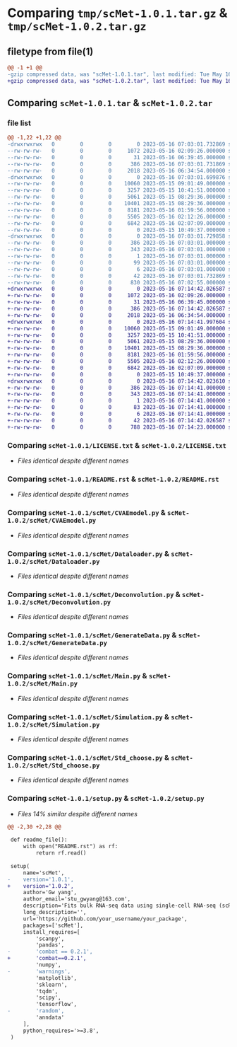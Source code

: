 # Comparing `tmp/scMet-1.0.1.tar.gz` & `tmp/scMet-1.0.2.tar.gz`

## filetype from file(1)

```diff
@@ -1 +1 @@
-gzip compressed data, was "scMet-1.0.1.tar", last modified: Tue May 16 07:03:01 2023, max compression
+gzip compressed data, was "scMet-1.0.2.tar", last modified: Tue May 16 07:14:42 2023, max compression
```

## Comparing `scMet-1.0.1.tar` & `scMet-1.0.2.tar`

### file list

```diff
@@ -1,22 +1,22 @@
-drwxrwxrwx   0        0        0        0 2023-05-16 07:03:01.732869 scMet-1.0.1/
--rw-rw-rw-   0        0        0     1072 2023-05-16 02:09:26.000000 scMet-1.0.1/LICENSE.txt
--rw-rw-rw-   0        0        0       31 2023-05-16 06:39:45.000000 scMet-1.0.1/MANIFEST.in
--rw-rw-rw-   0        0        0      386 2023-05-16 07:03:01.731869 scMet-1.0.1/PKG-INFO
--rw-rw-rw-   0        0        0     2018 2023-05-16 06:34:54.000000 scMet-1.0.1/README.rst
-drwxrwxrwx   0        0        0        0 2023-05-16 07:03:01.699876 scMet-1.0.1/scMet/
--rw-rw-rw-   0        0        0    10060 2023-05-15 09:01:49.000000 scMet-1.0.1/scMet/CVAEmodel.py
--rw-rw-rw-   0        0        0     3257 2023-05-15 10:41:51.000000 scMet-1.0.1/scMet/Dataloader.py
--rw-rw-rw-   0        0        0     5061 2023-05-15 08:29:36.000000 scMet-1.0.1/scMet/Deconvolution.py
--rw-rw-rw-   0        0        0    10401 2023-05-15 08:29:36.000000 scMet-1.0.1/scMet/GenerateData.py
--rw-rw-rw-   0        0        0     8181 2023-05-16 01:59:56.000000 scMet-1.0.1/scMet/Main.py
--rw-rw-rw-   0        0        0     5505 2023-05-16 02:12:26.000000 scMet-1.0.1/scMet/Simulation.py
--rw-rw-rw-   0        0        0     6842 2023-05-16 02:07:09.000000 scMet-1.0.1/scMet/Std_choose.py
--rw-rw-rw-   0        0        0        0 2023-05-15 10:49:37.000000 scMet-1.0.1/scMet/__init__.py
-drwxrwxrwx   0        0        0        0 2023-05-16 07:03:01.729858 scMet-1.0.1/scMet.egg-info/
--rw-rw-rw-   0        0        0      386 2023-05-16 07:03:01.000000 scMet-1.0.1/scMet.egg-info/PKG-INFO
--rw-rw-rw-   0        0        0      343 2023-05-16 07:03:01.000000 scMet-1.0.1/scMet.egg-info/SOURCES.txt
--rw-rw-rw-   0        0        0        1 2023-05-16 07:03:01.000000 scMet-1.0.1/scMet.egg-info/dependency_links.txt
--rw-rw-rw-   0        0        0       99 2023-05-16 07:03:01.000000 scMet-1.0.1/scMet.egg-info/requires.txt
--rw-rw-rw-   0        0        0        6 2023-05-16 07:03:01.000000 scMet-1.0.1/scMet.egg-info/top_level.txt
--rw-rw-rw-   0        0        0       42 2023-05-16 07:03:01.732869 scMet-1.0.1/setup.cfg
--rw-rw-rw-   0        0        0      830 2023-05-16 07:02:55.000000 scMet-1.0.1/setup.py
+drwxrwxrwx   0        0        0        0 2023-05-16 07:14:42.026587 scMet-1.0.2/
+-rw-rw-rw-   0        0        0     1072 2023-05-16 02:09:26.000000 scMet-1.0.2/LICENSE.txt
+-rw-rw-rw-   0        0        0       31 2023-05-16 06:39:45.000000 scMet-1.0.2/MANIFEST.in
+-rw-rw-rw-   0        0        0      386 2023-05-16 07:14:42.026587 scMet-1.0.2/PKG-INFO
+-rw-rw-rw-   0        0        0     2018 2023-05-16 06:34:54.000000 scMet-1.0.2/README.rst
+drwxrwxrwx   0        0        0        0 2023-05-16 07:14:41.997604 scMet-1.0.2/scMet/
+-rw-rw-rw-   0        0        0    10060 2023-05-15 09:01:49.000000 scMet-1.0.2/scMet/CVAEmodel.py
+-rw-rw-rw-   0        0        0     3257 2023-05-15 10:41:51.000000 scMet-1.0.2/scMet/Dataloader.py
+-rw-rw-rw-   0        0        0     5061 2023-05-15 08:29:36.000000 scMet-1.0.2/scMet/Deconvolution.py
+-rw-rw-rw-   0        0        0    10401 2023-05-15 08:29:36.000000 scMet-1.0.2/scMet/GenerateData.py
+-rw-rw-rw-   0        0        0     8181 2023-05-16 01:59:56.000000 scMet-1.0.2/scMet/Main.py
+-rw-rw-rw-   0        0        0     5505 2023-05-16 02:12:26.000000 scMet-1.0.2/scMet/Simulation.py
+-rw-rw-rw-   0        0        0     6842 2023-05-16 02:07:09.000000 scMet-1.0.2/scMet/Std_choose.py
+-rw-rw-rw-   0        0        0        0 2023-05-15 10:49:37.000000 scMet-1.0.2/scMet/__init__.py
+drwxrwxrwx   0        0        0        0 2023-05-16 07:14:42.023610 scMet-1.0.2/scMet.egg-info/
+-rw-rw-rw-   0        0        0      386 2023-05-16 07:14:41.000000 scMet-1.0.2/scMet.egg-info/PKG-INFO
+-rw-rw-rw-   0        0        0      343 2023-05-16 07:14:41.000000 scMet-1.0.2/scMet.egg-info/SOURCES.txt
+-rw-rw-rw-   0        0        0        1 2023-05-16 07:14:41.000000 scMet-1.0.2/scMet.egg-info/dependency_links.txt
+-rw-rw-rw-   0        0        0       83 2023-05-16 07:14:41.000000 scMet-1.0.2/scMet.egg-info/requires.txt
+-rw-rw-rw-   0        0        0        6 2023-05-16 07:14:41.000000 scMet-1.0.2/scMet.egg-info/top_level.txt
+-rw-rw-rw-   0        0        0       42 2023-05-16 07:14:42.026587 scMet-1.0.2/setup.cfg
+-rw-rw-rw-   0        0        0      788 2023-05-16 07:14:23.000000 scMet-1.0.2/setup.py
```

### Comparing `scMet-1.0.1/LICENSE.txt` & `scMet-1.0.2/LICENSE.txt`

 * *Files identical despite different names*

### Comparing `scMet-1.0.1/README.rst` & `scMet-1.0.2/README.rst`

 * *Files identical despite different names*

### Comparing `scMet-1.0.1/scMet/CVAEmodel.py` & `scMet-1.0.2/scMet/CVAEmodel.py`

 * *Files identical despite different names*

### Comparing `scMet-1.0.1/scMet/Dataloader.py` & `scMet-1.0.2/scMet/Dataloader.py`

 * *Files identical despite different names*

### Comparing `scMet-1.0.1/scMet/Deconvolution.py` & `scMet-1.0.2/scMet/Deconvolution.py`

 * *Files identical despite different names*

### Comparing `scMet-1.0.1/scMet/GenerateData.py` & `scMet-1.0.2/scMet/GenerateData.py`

 * *Files identical despite different names*

### Comparing `scMet-1.0.1/scMet/Main.py` & `scMet-1.0.2/scMet/Main.py`

 * *Files identical despite different names*

### Comparing `scMet-1.0.1/scMet/Simulation.py` & `scMet-1.0.2/scMet/Simulation.py`

 * *Files identical despite different names*

### Comparing `scMet-1.0.1/scMet/Std_choose.py` & `scMet-1.0.2/scMet/Std_choose.py`

 * *Files identical despite different names*

### Comparing `scMet-1.0.1/setup.py` & `scMet-1.0.2/setup.py`

 * *Files 14% similar despite different names*

```diff
@@ -2,30 +2,28 @@
 
 def readme_file():
     with open("README.rst") as rf:
         return rf.read()
 
 setup(
     name='scMet',
-    version='1.0.1',
+    version='1.0.2',
     author='Gw yang',
     author_email='stu_gwyang@163.com',
     description='Fits bulk RNA-seq data using single-cell RNA-seq (scRNA-seq) data, enabling accurate estimation and analysis of gene expression profiles and metabolic flux balance',
     long_description='',
     url='https://github.com/your_username/your_package',
     packages=['scMet'],
     install_requires=[
         'scanpy',
         'pandas',
-        'combat == 0.2.1',
+        'combat==0.2.1',
         'numpy',
-        'warnings',
         'matplotlib',
         'sklearn',
         'tqdm',
         'scipy',
         'tensorflow',
-        'random',
         'anndata'
     ],
     python_requires='>=3.8',
 )
```

